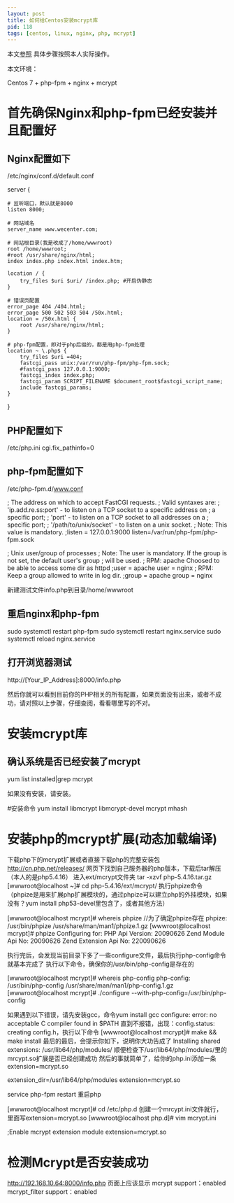 ```yaml
---
layout: post
title: 如何给Centos安装mcrypt库
pid: 118
tags: [centos, linux, nginx, php, mcrypt]
---
```

本文[参照](http://www.cnblogs.com/huangzhen/archive/2012/09/12/2681861.html) 具体步骤按照本人实际操作。

本文环境：

Centos 7 + php-fpm + nginx + mcrypt


# 首先确保Nginx和php-fpm已经安装并且配置好

## Nginx配置如下

/etc/nginx/conf.d/default.conf

server {

    # 监听端口，默认就是8000
    listen 8000;

    # 网站域名
    server_name www.wecenter.com;

    # 网站根目录(我是改成了/home/wwwroot)
    root /home/wwwroot;
    #root /usr/share/nginx/html;
    index index.php index.html index.htm;

    location / {
        try_files $uri $uri/ /index.php; #开启伪静态
    }

    # 错误页配置
    error_page 404 /404.html;
    error_page 500 502 503 504 /50x.html;
    location = /50x.html {
        root /usr/share/nginx/html;
    }

    # php-fpm配置，即对于php后缀的，都是用php-fpm处理
    location ~ \.php$ {
        try_files $uri =404;
        fastcgi_pass unix:/var/run/php-fpm/php-fpm.sock;
        #fastcgi_pass 127.0.0.1:9000;
        fastcgi_index index.php;
        fastcgi_param SCRIPT_FILENAME $document_root$fastcgi_script_name;
        include fastcgi_params;
    }
}

## PHP配置如下

/etc/php.ini
cgi.fix_pathinfo=0



## php-fpm配置如下

/etc/php-fpm.d/www.conf

; The address on which to accept FastCGI requests.
; Valid syntaxes are:
;   'ip.add.re.ss:port'    - to listen on a TCP socket to a specific address on
;                            a specific port;
;   'port'                 - to listen on a TCP socket to all addresses on a
;                            specific port;
;   '/path/to/unix/socket' - to listen on a unix socket.
; Note: This value is mandatory.
;listen = 127.0.0.1:9000
listen=/var/run/php-fpm/php-fpm.sock


; Unix user/group of processes
; Note: The user is mandatory. If the group is not set, the default user's group
;       will be used.
; RPM: apache Choosed to be able to access some dir as httpd
;user = apache
user = nginx 
; RPM: Keep a group allowed to write in log dir.
;group = apache
group = nginx



新建测试文件info.php到目录/home/wwwroot
<?php phpinfo();?>


## 重启nginx和php-fpm

sudo systemctl restart php-fpm
sudo systemctl restart nginx.service
sudo systemctl reload nginx.service


## 打开浏览器测试
http://[Your_IP_Address]:8000/info.php

然后你就可以看到目前你的PHP相关的所有配置，如果页面没有出来，或者不成功，请对照以上步骤，仔细查阅，看看哪里写的不对。


# 安装mcrypt库

## 确认系统是否已经安装了mcrypt

yum list installed|grep mcrypt

如果没有安装，请安装。

#安装命令
yum install libmcrypt libmcrypt-devel mcrypt mhash


# 安装php的mcrypt扩展(动态加载编译)

下载php下的mcrypt扩展或者直接下载php的完整安装包
http://cn.php.net/releases/ 网页下找到自己服务器的php版本，下载后tar解压（本人的是php5.4.16）
进入ext/mcrypt文件夹
tar -xzvf php-5.4.16.tar.gz
[wwwroot@localhost ~]# cd php-5.4.16/ext/mcrypt/
执行phpize命令（phpize是用来扩展php扩展模块的，通过phpize可以建立php的外挂模块，如果没有？yum install php53-devel里包含了，或者其他方法）
 
[wwwroot@localhost mcrypt]# whereis phpize    //为了确定phpize存在
phpize: /usr/bin/phpize /usr/share/man/man1/phpize.1.gz
[wwwroot@localhost mcrypt]# phpize
Configuring for:
PHP Api Version:         20090626
Zend Module Api No:      20090626
Zend Extension Api No:   220090626
 
执行完后，会发现当前目录下多了一些configure文件，最后执行php-config命令就基本完成了
执行以下命令，确保你的/usr/bin/php-config是存在的

[wwwroot@localhost mcrypt]# whereis php-config
php-config: /usr/bin/php-config /usr/share/man/man1/php-config.1.gz
[wwwroot@localhost mcrypt]# ./configure --with-php-config=/usr/bin/php-config

如果遇到以下错误，请先安装gcc，命令yum install gcc
configure: error: no acceptable C compiler found in $PATH
直到不报错，出现：config.status: creating config.h，执行以下命令
[wwwroot@localhost mcrypt]# make && make install
最后的最后，会提示你如下，说明你大功告成了
Installing shared extensions:     /usr/lib64/php/modules/
顺便检查下/usr/lib64/php/modules/里的mrcypt.so扩展是否已经创建成功
然后的事就简单了，给你的php.ini添加一条extension=mcrypt.so

extension_dir=/usr/lib64/php/modules
extension=mcrypt.so

service php-fpm restart 重启php

[wwwroot@localhost mcrypt]# cd /etc/php.d
创建一个mrcypt.ini文件就行，里面写extension=mcrypt.so
[wwwroot@localhost php.d]# vim mcrypt.ini

;Enable mcrypt extension module
extension=mcrypt.so


# 检测Mcrypt是否安装成功

http://192.168.10.64:8000/info.php
页面上应该显示
mcrypt support：enabled
mcrypt_filter support：enabled
